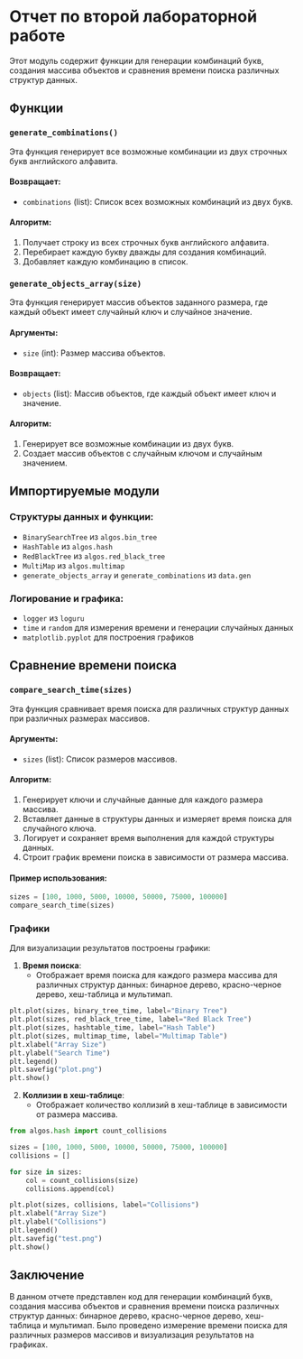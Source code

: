 # Отчет по второй лабораторной работе

Этот модуль содержит функции для генерации комбинаций букв, создания массива объектов и сравнения времени поиска различных структур данных.

## Функции

### `generate_combinations()`
Эта функция генерирует все возможные комбинации из двух строчных букв английского алфавита.

#### Возвращает:
- `combinations` (list): Список всех возможных комбинаций из двух букв.

#### Алгоритм:
1. Получает строку из всех строчных букв английского алфавита.
2. Перебирает каждую букву дважды для создания комбинаций.
3. Добавляет каждую комбинацию в список.

### `generate_objects_array(size)`
Эта функция генерирует массив объектов заданного размера, где каждый объект имеет случайный ключ и случайное значение.

#### Аргументы:
- `size` (int): Размер массива объектов.

#### Возвращает:
- `objects` (list): Массив объектов, где каждый объект имеет ключ и значение.

#### Алгоритм:
1. Генерирует все возможные комбинации из двух букв.
2. Создает массив объектов с случайным ключом и случайным значением.

## Импортируемые модули

### Структуры данных и функции:
- `BinarySearchTree` из `algos.bin_tree`
- `HashTable` из `algos.hash`
- `RedBlackTree` из `algos.red_black_tree`
- `MultiMap` из `algos.multimap`
- `generate_objects_array` и `generate_combinations` из `data.gen`

### Логирование и графика:
- `logger` из `loguru`
- `time` и `random` для измерения времени и генерации случайных данных
- `matplotlib.pyplot` для построения графиков

## Сравнение времени поиска

### `compare_search_time(sizes)`
Эта функция сравнивает время поиска для различных структур данных при различных размерах массивов.

#### Аргументы:
- `sizes` (list): Список размеров массивов.

#### Алгоритм:
1. Генерирует ключи и случайные данные для каждого размера массива.
2. Вставляет данные в структуры данных и измеряет время поиска для случайного ключа.
3. Логирует и сохраняет время выполнения для каждой структуры данных.
4. Строит график времени поиска в зависимости от размера массива.

#### Пример использования:
```python
sizes = [100, 1000, 5000, 10000, 50000, 75000, 100000]
compare_search_time(sizes)
```

### Графики

Для визуализации результатов построены графики:

1. **Время поиска**:
    - Отображает время поиска для каждого размера массива для различных структур данных: бинарное дерево, красно-черное дерево, хеш-таблица и мультимап.

```python
plt.plot(sizes, binary_tree_time, label="Binary Tree")
plt.plot(sizes, red_black_tree_time, label="Red Black Tree")
plt.plot(sizes, hashtable_time, label="Hash Table")
plt.plot(sizes, multimap_time, label="Multimap Table")
plt.xlabel("Array Size")
plt.ylabel("Search Time")
plt.legend()
plt.savefig("plot.png")
plt.show()
```

2. **Коллизии в хеш-таблице**:
    - Отображает количество коллизий в хеш-таблице в зависимости от размера массива.

```python
from algos.hash import count_collisions

sizes = [100, 1000, 5000, 10000, 50000, 75000, 100000]
collisions = []

for size in sizes:
    col = count_collisions(size)
    collisions.append(col)

plt.plot(sizes, collisions, label="Collisions")
plt.xlabel("Array Size")
plt.ylabel("Collisions")
plt.legend()
plt.savefig("test.png")
plt.show()
```

## Заключение

В данном отчете представлен код для генерации комбинаций букв, создания массива объектов и сравнения времени поиска различных структур данных: бинарное дерево, красно-черное дерево, хеш-таблица и мультимап. Было проведено измерение времени поиска для различных размеров массивов и визуализация результатов на графиках.